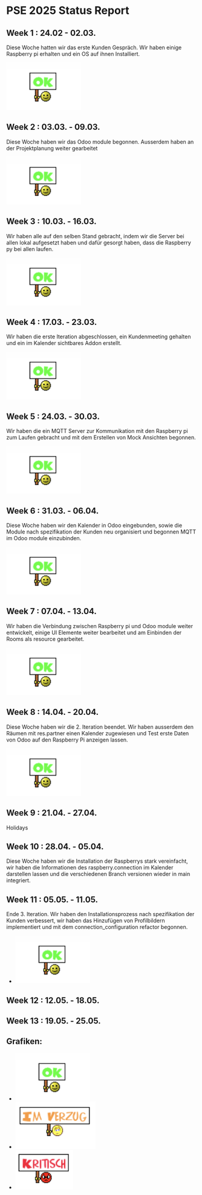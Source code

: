 # PSE 2025 Status Report

## Week 1 : 24.02 - 02.03.

Diese Woche hatten wir das erste Kunden Gespräch. 
Wir haben einige Raspberry pi erhalten und ein OS auf ihnen Installiert.

![StatusOK.png](statusgrafiken/StatusOK.png)

## Week 2 : 03.03. - 09.03. 

Diese Woche haben wir das Odoo module begonnen.
Ausserdem haben an der Projektplanung weiter gearbeitet

![StatusOK.png](statusgrafiken/StatusOK.png)

## Week 3 : 10.03. - 16.03.

Wir haben alle auf den selben Stand gebracht, indem
wir die Server bei allen lokal aufgesetzt haben und
dafür gesorgt haben, dass die Raspberry py bei allen laufen.

![StatusOK.png](statusgrafiken/StatusOK.png)

## Week 4 : 17.03. - 23.03.

Wir haben die erste Iteration abgeschlossen, ein Kundenmeeting 
gehalten und ein im Kalender sichtbares Addon erstellt.

![StatusOK.png](statusgrafiken/StatusOK.png)

## Week 5 : 24.03. - 30.03.

Wir haben die ein MQTT Server zur Kommunikation mit den 
Raspberry pi zum Laufen gebracht und mit dem Erstellen von 
Mock Ansichten begonnen.

![StatusOK.png](statusgrafiken/StatusOK.png)

## Week 6 : 31.03. - 06.04.

Diese Woche haben wir den Kalender in Odoo eingebunden, sowie 
die Module nach spezifikation der Kunden neu organisiert und begonnen MQTT 
im Odoo module einzubinden.

![StatusOK.png](statusgrafiken/StatusOK.png)

## Week 7 : 07.04. - 13.04.

Wir haben die Verbindung zwischen Raspberry pi und Odoo module weiter entwickelt, 
einige UI Elemente weiter bearbeitet und am Einbinden der Rooms als resource gearbeitet. 

![StatusOK.png](statusgrafiken/StatusOK.png)

## Week 8 : 14.04. - 20.04.

Diese Woche haben wir die 2. Iteration beendet. Wir haben ausserdem den 
Räumen mit res.partner einen Kalender zugewiesen und Test erste Daten 
von Odoo auf den Raspberry Pi anzeigen lassen.

![StatusOK.png](statusgrafiken/StatusOK.png)

## Week 9 : 21.04. - 27.04.

Holidays

## Week 10 : 28.04. - 05.04.

Diese Woche haben wir die Installation der Raspberrys stark vereinfacht,
wir haben die Informationen des raspberry.connection im Kalender 
darstellen lassen und die verschiedenen Branch versionen wieder in main integriert.

## Week 11 : 05.05. - 11.05.

Ende 3. Iteration. Wir haben den Installationsprozess nach spezifikation der Kunden verbessert, 
wir haben das Hinzufügen von Profilbildern implementiert und mit dem connection_configuration refactor 
begonnen. 

- **![StatusOK.png](statusgrafiken/StatusOK.png)**

## Week 12 : 12.05. - 18.05.

## Week 13 : 19.05. - 25.05.



## Grafiken:
- **![StatusOK.png](statusgrafiken/StatusOK.png)**
- **![StatusImVerzug.png](statusgrafiken/StatusImVerzug.png)**
- **![StatusKritisch.png](statusgrafiken/StatusKritisch.png)**

